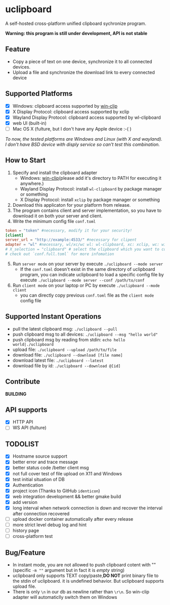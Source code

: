 # uclipboard
A self-hosted cross-platform unified clipboard sychronize program.

**Warning: this program is still under development, API is not stable**

## Feature
- Copy a piece of text on one device, synchronize it to all connected devices.
- Upload a file and synchronize the download link to every connected device

## Supported Platforms
- [x] Windows: clipboard access supported by [win-clip](https://github.com/uclipboard/win-clip)
- [x] X Display Protocol: clipboard access supported by xclip
- [x] Wayland Display Protocol: clipboard access supported by wl-clipboard
- [x] web UI (built-in)
- [ ] Mac OS X (fulture, but I don't have any Apple device :-\( )

*To now, the tested platforms are Windows and Linux (with X and wayland). I don't have BSD device with disply service so can't test this combination.*

## How to Start
1. Specify and install the clipboard adapter
    - Windows: [win-clip](https://github.com/uclipboard/win-clip)(please add it's directory to PATH for executing it anywhere.)
    - Wayland Display Protocol: install `wl-clipboard` by package manager or something 
    - X Display Protocol: install `xclip` by package manager or something
2. Download this applicaton for your platform from release.
3. The program contains client and server implementation, so you have to download it on both your server and client.
4. Write the minimum config file `conf.toml`
```toml
token = "token" #necessary, modify it for your security!
[client]
server_url = "http://example:4533/" #necessary for clipent
adapter = "wl" #necessary, wl/xc/wc wl: wl-clipboard, xc: xclip, wc: win-clip
# X_selection = "clipboard" # select the clipboard which you want to copy/paste in xc mode
# check out `conf.full.toml` for more infomation
```
5. Run `server mode` on your server by execute `./uclipboard --mode server` 
    - If the `conf.toml` doesn't exist in the same directory of uclipboard program, you can indicate uclipboard to load a specific config file by execute `./uclipboard --mode server --conf /path/to/conf`
6. Run `client mode` on your laptop or PC by execute `./uclipboard --mode client`
    - you can directly copy previous `conf.toml` file as the `client mode` config file

## Supported Instant Operations
- pull the latest clipboard msg: `./uclipboard --pull`
- push clipboard msg to all devices: `./uclipboard --msg "hello world"`
- push clipboard msg by reading from stdin: `echo hello world|./uclipboard`
- upload file: `./uclipboard --upload /path/to/file`
- download file: `./uclipboard --download [file name]`
- download latest file: `./uclipboard --latest `
- download file by id: `./uclipboard --download @[id]`

## Contribute
**BUILDING**
## API supports
- [x] HTTP API
- [ ] WS API (fulture)

## TODOLIST
- [x] Hostname source support
- [x] better error and trace message 
- [x] better status code /better client msg 
- [x] not full cover test of file upload on X11 and Windows 
- [x] test initial situation of DB 
- [x] Authentication
- [x] project icon (Thanks to GitHub `identicon`)
- [x] web integration development && better gmake build
- [x] add version
- [x] long interval when network connection is down and recover the interval after connection recovered
- [ ] upload docker container automatically after every release
- [ ] more strict level debug log and hint
- [ ] history page
- [ ] cross-platform test

## Bug/Feature
- In instant mode, you are not allowed to push clipboard cotent with "" (specific `-m ""` argument but in fact it is *empty* string)
- uclipboard only supports TEXT copy/paste,**DO NOT** print binary file to the stdin of uclipboard. it is undefined behavior. But uclipboard supports upload file.  
- There is only `\n` in our db as newline rather than `\r\n`. So win-clip adapter will automaticlly switch them on Windows
